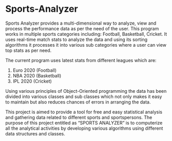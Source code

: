# Sports-Analyzer
Sports Analyzer provides a multi-dimensional way to analyze, view and process 
the performance data as per the need of the user. This program works in multiple 
sports categories including: Football, Basketball, Cricket. It uses real-time match 
stats to analyze the data and using its sorting algorithms it processes it into 
various sub categories where a user can view top stats as per need. 

The current program uses latest stats from different leagues which are:
1. Euro 2020 (Football)
2. NBA 2020 (Basketball)
3. IPL 2020 (Cricket)

Using various principles of Object-Oriented programming the data has been 
divided into various classes and sub classes which not only makes it easy to 
maintain but also reduces chances of errors in arranging the data.

This project is aimed to provide a tool for free and easy statistical analysis and gathering data 
related to different sports and sportspersons. The purpose of this project entitled as “SPORTS 
ANALYZER” is to computerize all the analytical activities by developing various algorithms 
using different data structures and classes.
